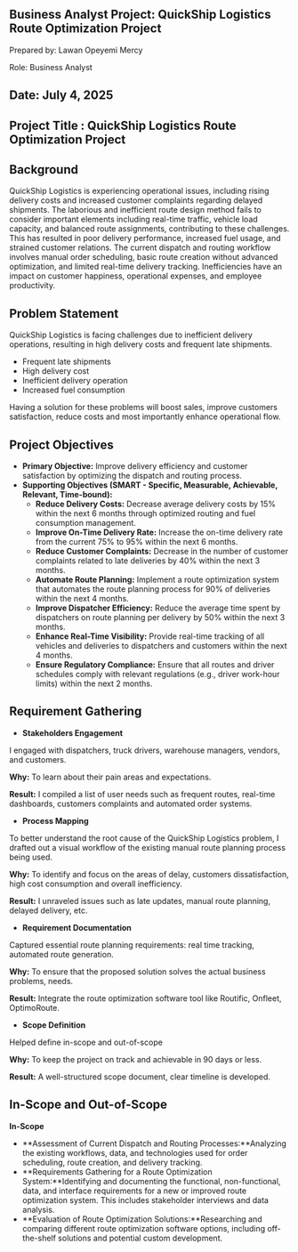 ## Business Analyst Project: QuickShip Logistics Route Optimization Project

Prepared by: Lawan Opeyemi Mercy 

Role: Business Analyst

Date: July 4, 2025 
---
## Project Title : QuickShip Logistics Route Optimization Project

## Background
QuickShip Logistics is experiencing operational issues, including rising delivery costs and increased customer complaints regarding delayed shipments. The laborious and inefficient route design method fails to consider important elements including real-time traffic, vehicle load capacity, and balanced route assignments, contributing to these challenges. This has resulted in poor delivery performance, increased fuel usage, and strained customer relations. 
The current dispatch and routing workflow involves manual order scheduling, basic route creation without advanced optimization, and limited real-time delivery tracking. Inefficiencies have an impact on customer happiness, operational expenses, and employee productivity.

## Problem Statement
QuickShip Logistics is facing challenges due to inefficient delivery operations, resulting in high delivery costs and frequent late shipments. 

- Frequent late shipments
- High delivery cost
- Inefficient delivery operation
- Increased fuel consumption

Having a solution for these problems will boost sales, improve customers satisfaction, reduce costs and most importantly enhance operational flow.

## Project Objectives
- **Primary Objective:** Improve delivery efficiency and customer satisfaction by optimizing the dispatch and routing process.
- **Supporting Objectives (SMART - Specific, Measurable, Achievable, Relevant, Time-bound):**
  - **Reduce Delivery Costs:** Decrease average delivery costs by 15% within the next 6 months   through optimized routing and fuel consumption management.
  - **Improve On-Time Delivery Rate:** Increase the on-time delivery rate from the current 75% to 95% within the next 6 months.
  - **Reduce Customer Complaints:** Decrease in the number of customer complaints related to late deliveries by 40% within the next 3 months.
  - **Automate Route Planning:** Implement a route optimization system that automates the route planning process for 90% of deliveries within the next 4 months.
  - **Improve Dispatcher Efficiency:** Reduce the average time spent by dispatchers on route planning per delivery by 50% within the next 3 months.
  - **Enhance Real-Time Visibility:** Provide real-time tracking of all vehicles and deliveries to dispatchers and customers within the next 4 months.
  - **Ensure Regulatory Compliance:** Ensure that all routes and driver schedules comply with relevant regulations (e.g., driver work-hour limits) within the next 2 months.

## Requirement Gathering

- **Stakeholders Engagement**

I engaged with dispatchers, truck drivers, warehouse managers, vendors, and customers.

**Why:** To learn about their pain areas and expectations.

**Result:** I compiled a list of user needs such as frequent routes, real-time dashboards, customers complaints and automated order systems.

- **Process Mapping**

To better understand the root cause of the QuickShip Logistics problem, I drafted out a visual workflow of the existing manual route planning process being used.

**Why:** To identify and focus on the areas of delay, customers dissatisfaction, high cost consumption and overall inefficiency.

**Result:** I unraveled issues such as late updates, manual route planning, delayed delivery, etc.

- **Requirement Documentation**

Captured essential route planning requirements: real time tracking, automated route generation.

**Why:** To ensure that the proposed solution solves the actual business problems, needs.

**Result:** Integrate the route optimization software tool like Routific, Onfleet, OptimoRoute.

- **Scope Definition**

Helped define in-scope and out-of-scope

**Why:** To keep the project on track and achievable in 90 days or less.

**Result:** A well-structured scope document, clear timeline is developed.

## In-Scope and Out-of-Scope

**In-Scope**

- **Assessment of Current Dispatch and Routing Processes:**Analyzing the existing workflows, data, and technologies used for order scheduling, route creation, and delivery tracking.
- **Requirements Gathering for a Route Optimization System:**Identifying and documenting the functional, non-functional, data, and interface requirements for a new or improved route optimization system. This includes stakeholder interviews and data analysis.
- **Evaluation of Route Optimization Solutions:**Researching and comparing different route optimization software options, including off-the-shelf solutions and potential custom development.














